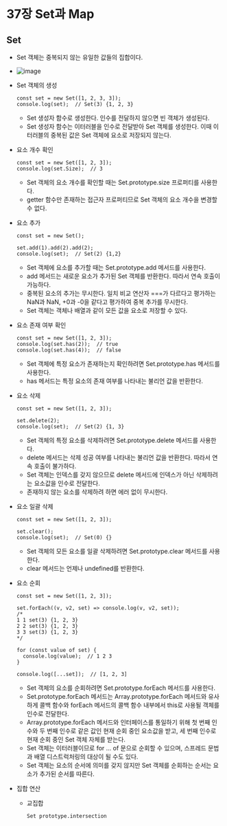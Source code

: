 37장 Set과 Map
===

Set
---
- Set 객체는 중복되지 않는 유일한 값들의 집합이다.
- ![image](https://github.com/user-attachments/assets/80f9b915-bcd1-4f01-8e24-ae7ac4a8a833)

- Set 객체의 생성
  ```
  const set = new Set([1, 2, 3, 3]);
  console.log(set);  // Set(3) {1, 2, 3}
  ```
  - Set 생성자 함수로 생성한다. 인수를 전달하지 않으면 빈 객체가 생성된다.
  - Set 생성자 함수는 이터러블을 인수로 전달받아 Set 객체를 생성한다. 이때 이터러블의 중복된 값은 Set 객체에 요소로 저장되지 않는다.

- 요소 개수 확인
  ```
  const set = new Set([1, 2, 3]);
  console.log(set.Size);  // 3
  ```
  - Set 객체의 요소 개수를 확인할 때는 Set.prototype.size 프로퍼티를 사용한다.
  - getter 함수만 존재하는 접근자 프로퍼티므로 Set 객체의 요소 개수을 변경할 수 없다.
 
- 요소 추가
  ```
  const set = new Set();

  set.add(1).add(2).add(2);
  console.log(set);  // Set(2) {1,2}
  ```
  - Set 객체에 요소를 추가할 때는 Set.prototype.add 메서드를 사용한다.
  - add 메서드는 새로운 요소가 추가된 Set 객체를 반환한다. 따라서 연속 호출이 가능하다.
  - 중복된 요소의 추가는 무시한다. 일치 비교 연산자 ===가 다르다고 평가하는 NaN과 NaN, +0과 -0을 같다고 평가하여 중복 추가를 무시한다.
  - Set 객체는 객체나 배열과 같이 모든 값을 요소로 저장할 수 있다.

- 요소 존재 여부 확인
  ```
  const set = new Set([1, 2, 3]);
  console.log(set.has(2));  // true
  console.log(set.has(4));  // false
  ```
  - Set 객체에 특정 요소가 존재하는지 확인하려면 Set.prototype.has 메서드를 사용한다.
  - has 메서드는 특정 요소의 존재 여부를 나타내는 불리언 값을 반환한다.

- 요소 삭제
  ```
  const set = new Set([1, 2, 3]);

  set.delete(2);
  console.log(set);  // Set(2) {1, 3}
  ```
  - Set 객체의 특정 요소를 삭제하려면 Set.prototype.delete 메서드를 사용한다.
  - delete 메서드는 삭제 성공 여부를 나타내는 불리언 값을 반환한다. 따라서 연속 호출이 불가하다.
  - Set 객체는 인덱스를 갖지 않으므로 delete 메서드에 인덱스가 아닌 삭제하려는 요소값을 인수로 전달한다.
  - 존재하지 않는 요소를 삭제하려 하면 에러 없이 무시한다.

- 요소 일괄 삭제
  ```
  const set = new Set([1, 2, 3]);

  set.clear();
  console.log(set);  // Set(0) {}
  ```
  - Set 객체의 모든 요소를 일괄 삭제하려면 Set.prototype.clear 메서드를 사용한다.
  - clear 메서드는 언제나 undefined를 반환한다.

- 요소 순회
  ```
  const set = new Set([1, 2, 3]);

  set.forEach((v, v2, set) => console.log(v, v2, set));
  /*
  1 1 set(3) {1, 2, 3}
  2 2 set(3) {1, 2, 3}
  3 3 set(3) {1, 2, 3}
  */

  for (const value of set) {
    console.log(value);  // 1 2 3
  }

  console.log([...set]);  // [1, 2, 3]
  ```
  - Set 객체의 요소를 순회하려면 Set.prototype.forEach 메서드를 사용한다.
  - Set.prototype.forEach 메서드는 Array.prototype.forEach 메서드와 유사하게 콜백 함수와 forEach 메서드의 콜백 함수 내부에서 this로 사용될 객체를 인수로 전달한다.
  - Array.prototype.forEach 메서드와 인터페이스를 통일하기 위해 첫 번째 인수와 두 번째 인수로 같은 값인 현재 순회 중인 요소값을 받고, 세 번째 인수로 현재 순회 중인 Set 객체 자체를 받는다.
  - Set 객체는 이터러블이므로 for ... of 문으로 순회할 수 있으며, 스프레드 문법과 배열 디스트럭처링의 대상이 될 수도 있다.
  - Set 객체는 요소의 순서에 의미를 갖지 않지만 Set 객체를 순회하는 순서는 요소가 추가된 순서를 따른다.

- 집합 연산
  - 교집합
    ```
    Set prototype.intersection
    ```
